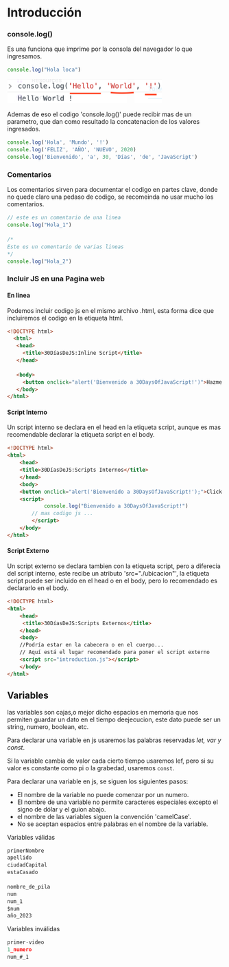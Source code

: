 # Introducción

### console.log()

Es una funciona que imprime por la consola del navegador lo que ingresamos.

```js
console.log("Hola loca")
```

![1687272573905](image/introduccion/1687272573905.png)

Ademas de eso el codigo 'console.log()' puede recibir mas de un parametro, que dan como resultado la concatenacion de los valores ingresados.

```js
console.log('Hola', 'Mundo', '!')
console.log('FELIZ', 'AÑO', 'NUEVO', 2020)
console.log('Bienvenido', 'a', 30, 'Días', 'de', 'JavaScript')
```

### Comentarios

Los comentarios sirven para documentar el codigo en partes clave, donde no quede claro una pedaso de codigo, se recomeinda no usar mucho los comentarios.

```js
// este es un comentario de una linea
console.log("Hola_1")

/*
Este es un comentario de varias lineas
*/
console.log("Hola_2")
```

### Incluir JS en una Pagina web

#### En linea

Podemos incluir codigo js en el mismo archivo .html, esta forma dice que incluiremos el codigo en la etiqueta html.

```html
<!DOCTYPE html>
  <html>
   <head>
     <title>30DíasDeJS:Inline Script</title>
   </head>

   <body>
     <button onclick="alert('Bienvenido a 30DaysOfJavaScript!')">Hazme Click</button>
   </body>
</html>
```

#### Script Interno

Un script interno se declara en el head en la etiqueta script, aunque es mas recomendable declarar la etiqueta script en el body.

```html
<!DOCTYPE html>
<html>
    <head>
    <title>30DíasDeJS:Scripts Internos</title>
    </head>
    <body>
	<button onclick="alert('Bienvenido a 30DaysOfJavaScript!');">Click Me</button>
	<script>
        	console.log("Bienvenido a 30DaysOfJavaScript!")
		// mas codigo js ...
    	</script>
    </body>
</html>
```

#### Script Externo

Un script externo se declara tambien con la etiqueta script, pero a diferecia del script interno, este recibe un  atributo 'src="./ubicacion"', la etiqueta script puede ser incluido en el head o en el body, pero lo recomendado es declararlo en el body.

```html
<!DOCTYPE html>
<html>
    <head>
     <title>30DíasDeJS:Scripts Externos</title>
    </head>
    <body>
    //Podría estar en la cabecera o en el cuerpo...
    // Aquí está el lugar recomendado para poner el script externo
    <script src="introduction.js"></script>
    </body>
</html>
```

## Variables

las variables son cajas,o mejor dicho espacios en memoria que nos permiten guardar un dato en el tiempo deejecucion, este dato puede ser un string, numero, boolean, etc.

Para declarar una variable en js usaremos las palabras reservadas *let, var y const*. 

Si la variable cambia de valor cada cierto tiempo usaremos lef, pero si su valor es constante como pi o la grabedad, usaremos `const`.

Para declarar una variable en js, se siguen los siguientes pasos:

- El nombre de la variable no puede comenzar por un numero.
- El nombre de una variable no permite caracteres especiales excepto el signo de dólar y el guion abajo.
- el nombre de las variables siguen la convención 'camelCase'.
- No se aceptan espacios entre palabras en el nombre de la variable.

Variables válidas

```javascript
primerNombre
apellido
ciudadCapital
estaCasado

nombre_de_pila
num
num_1
$num
año_2023
```

Variables inválidas

```javascript
primer-video
1_numero
num_#_1
```
